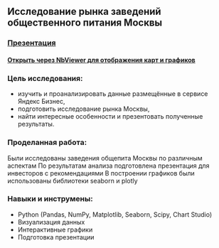 <H2>Исследование рынка заведений общественного питания Москвы</H2>

<h3><a href="https://drive.google.com/file/d/1Un4uAaaMJqKhkrqdrYs-xMWgxBEjuiWz/view?usp=sharing" target="_blank">Презентация</a>
<h4> <a href = "https://nbviewer.org/github/LisTatiana/Practicum_tasks/blob/main/%D0%98%D1%81%D1%81%D0%BB%D0%B5%D0%B4%D0%BE%D0%B2%D0%B0%D0%BD%D0%B8%D1%8F%20%D1%80%D1%8B%D0%BD%D0%BA%D0%B0%20%D0%BE%D0%B1%D1%89%D0%B5%D0%BF%D0%B8%D1%82%D0%B0%20%D0%B2%20%D0%9C%D0%BE%D1%81%D0%BA%D0%B2%D0%B5%20%D0%B4%D0%BB%D1%8F%20%D0%BF%D1%80%D0%B8%D0%BD%D1%8F%D1%82%D0%B8%D1%8F%20%D1%80%D0%B5%D1%88%D0%B5%D0%BD%D0%B8%D1%8F%20%D0%BE%D0%B1%20%D0%BE%D1%82%D0%BA%D1%80%D1%8B%D1%82%D0%B8%D0%B8%20%D0%BD%D0%BE%D0%B2%D0%BE%D0%B3%D0%BE%20%D0%B7%D0%B0%D0%B2%D0%B5%D0%B4%D0%B5%D0%BD%D0%B8%D1%8F/%D0%98%D1%81%D1%81%D0%BB%D0%B5%D0%B4%D0%BE%D0%B2%D0%B0%D0%BD%D0%B8%D1%8F%20%D1%80%D1%8B%D0%BD%D0%BA%D0%B0%20%D0%BE%D0%B1%D1%89%D0%B5%D0%BF%D0%B8%D1%82%D0%B0%20%D0%B2%20%D0%9C%D0%BE%D1%81%D0%BA%D0%B2%D0%B5%20%D0%B4%D0%BB%D1%8F%20%D0%BF%D1%80%D0%B8%D0%BD%D1%8F%D1%82%D0%B8%D1%8F%20%D1%80%D0%B5%D1%88%D0%B5%D0%BD%D0%B8%D1%8F%20%D0%BE%D0%B1%20%D0%BE%D1%82%D0%BA%D1%80%D1%8B%D1%82%D0%B8%D0%B8%20%D0%BD%D0%BE%D0%B2%D0%BE%D0%B3%D0%BE%20%D0%B7%D0%B0%D0%B2%D0%B5%D0%B4%D0%B5%D0%BD%D0%B8%D1%8F.ipynb" >Открыть через NbViewer для отображения карт и графиков </a>
  
<h3>Цель исследования:</h3>

- изучить и проанализировать данные размещённые в сервисе Яндекс Бизнес, 
- подготовить исследование рынка Москвы,
- найти интересные особенности и презентовать полученные результаты.
  <br>
<h3>Проделанная работа:</h3>

Были исследованы заведения общепита Москвы по различным аспектам
По результатам анализа подготовлена презентация для инвесторов с рекомендациями
В построении графиков были использованы библиотеки seaborn и plotly

<h3> Навыки и инструмены:</h3>

- Python (Pandas, NumPy, Matplotlib, Seaborn, Scipy, Chart Studio)
- Визуализация данных
- Интерактивные графики
- Подготовка презентации
